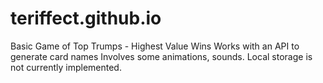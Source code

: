 # teriffect.github.io

Basic Game of Top Trumps - Highest Value Wins
Works with an API to generate card names
Involves some animations, sounds. Local storage is not currently implemented.
